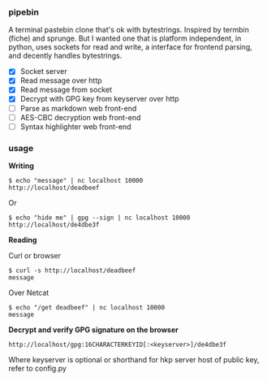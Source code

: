 ### pipebin

A terminal pastebin clone that's ok with bytestrings. Inspired by termbin (fiche) and sprunge. But I wanted one that is platform independent, in python, uses sockets for read and write, a interface for frontend parsing, and decently handles bytestrings.

  - [x] Socket server
  - [x] Read message over http
  - [x] Read message from socket
  - [x] Decrypt with GPG key from keyserver over http
  - [ ] Parse as markdown web front-end
  - [ ] AES-CBC decryption web front-end
  - [ ] Syntax highlighter web front-end

### usage

**Writing**
```
$ echo "message" | nc localhost 10000
http://localhost/deadbeef
```

Or

```
$ echo "hide me" | gpg --sign | nc localhost 10000
http://localhost/de4dbe3f
```

**Reading**

Curl or browser
```
$ curl -s http://localhost/deadbeef
message
```

Over Netcat
```
$ echo "/get deadbeef" | nc localhost 10000
message
```

**Decrypt and verify GPG signature on the browser**
```
http://localhost/gpg:16CHARACTERKEYID[:<keyserver>]/de4dbe3f
```

Where keyserver is optional or shorthand for hkp server host of public key, refer to config.py
